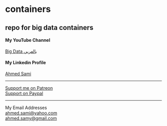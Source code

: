 # containers
repo for big data containers
---

#### **My YouTube Channel**
[Big Data بالعربي](https://www.youtube.com/channel/UCFEnFy6vRzxYXslnY6mEweQ)  

#### My Linkedin Profile
[Ahmed Sami](https://www.linkedin.com/in/ahmed-sami-a173138/)  
***
  
[Support me on Patreon](https://www.patreon.com/user?u=43417528)  
[Support on Paypal](https://www.paypal.com/paypalme/ahmedsami1976)

***
  
My Email Addresses  
<ahmed.sami@yahoo.com>  
<ahmed.samy@gmail.com>
